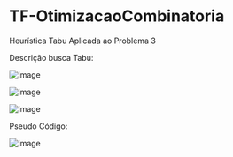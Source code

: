 # TF-OtimizacaoCombinatoria
Heurística Tabu Aplicada ao Problema 3




Descrição busca Tabu:



![image](https://user-images.githubusercontent.com/57137727/192568881-5b6ded86-ea04-4015-ae59-2523f8e7bf65.png)

![image](https://user-images.githubusercontent.com/57137727/192568952-1ef286f1-4cf9-4dde-93be-13aaf5557e98.png)

![image](https://user-images.githubusercontent.com/57137727/192569015-fe3e5abb-45a1-4d8b-8e13-d03ea192eb8c.png)








Pseudo Código:



![image](https://user-images.githubusercontent.com/57137727/192568681-9d9244e0-cd7f-4f2c-a0db-f30026a3091e.png)


